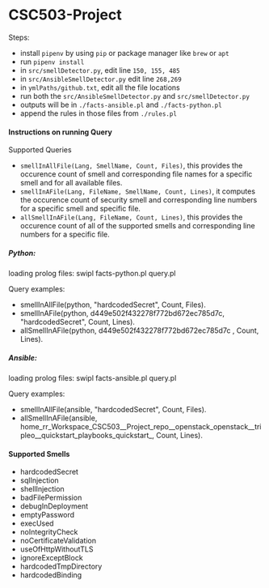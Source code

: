 # CSC503-Project

Steps:
- install ```pipenv``` by using ```pip``` or package manager like ```brew``` or ```apt```
- run ```pipenv install```
- in ```src/smellDetector.py```, edit line ```150, 155, 485```
- in ```src/AnsibleSmellDetector.py``` edit line ```268,269```
- in ```ymlPaths/github.txt```, edit all the file locations
- run both the ```src/AnsibleSmellDetector.py``` and ```src/smellDetector.py```
- outputs will be in ```./facts-ansible.pl``` and ```./facts-python.pl```
- append the rules in those files from ```./rules.pl```


#### Instructions on running Query

Supported Queries
- ```smellInAllFile(Lang, SmellName, Count, Files)```, this provides the occurence count of smell and corresponding file names for a specific smell and for all available files.
- ```smellInAFile(Lang, FileName, SmellName, Count, Lines)```, it computes the occurence count of security smell and corresponding line numbers for a specific smell and specific file.
- ```allSmellInAFile(Lang, FileName, Count, Lines)```, this provides the occurence count of all of the supported smells and corresponding line numbers for a specific file.


##### Python:
loading prolog files: swipl facts-python.pl query.pl 

Query examples:
- smellInAllFile(python, "hardcodedSecret", Count, Files).
- smellInAFile(python, d449e502f432278f772bd672ec785d7c, "hardcodedSecret", Count, Lines).
- allSmellInAFile(python, d449e502f432278f772bd672ec785d7c , Count, Lines).

##### Ansible: 
loading prolog files: swipl facts-ansible.pl query.pl

Query examples:
- smellInAllFile(ansible, "hardcodedSecret", Count, Files).
- allSmellInAFile(ansible, home_rr_Workspace_CSC503__Project_repo__openstack_openstack__tripleo__quickstart_playbooks_quickstart_, Count, Lines).


#### Supported Smells

- hardcodedSecret
- sqlInjection
- shellInjection
- badFilePermission
- debugInDeployment
- emptyPassword
- execUsed
- noIntegrityCheck
- noCertificateValidation
- useOfHttpWithoutTLS
- ignoreExceptBlock
- hardcodedTmpDirectory
- hardcodedBinding

